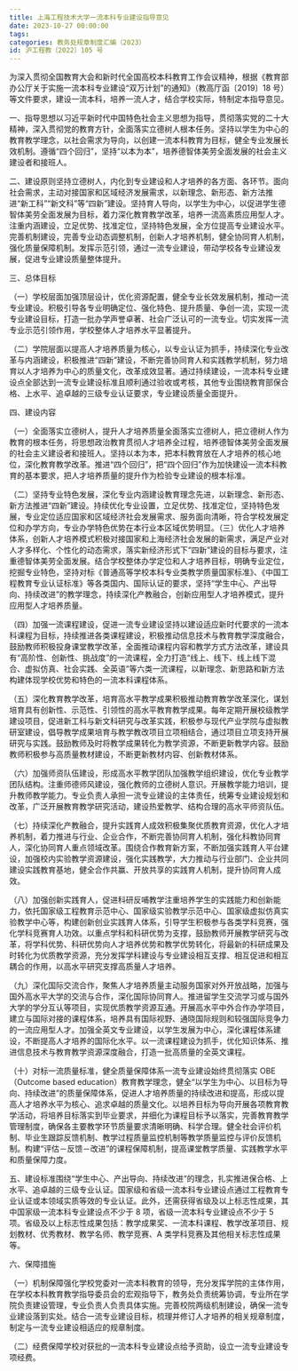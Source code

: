 ```yaml
---
title: 上海工程技术大学一流本科专业建设指导意见
date: 2023-10-27 00:00:00
tags: 
categories: 教务处规章制度汇编（2023）
id: 沪工程教〔2022〕105 号
---
```


为深入贯彻全国教育大会和新时代全国高校本科教育工作会议精神，根据《教育部办公厅关于实施一流本科专业建设“双万计划”的通知》（教高厅函〔2019〕18 号）等文件要求，建设一流本科，培养一流人才，结合学校实际，特制定本指导意见。

一、指导思想以习近平新时代中国特色社会主义思想为指导，贯彻落实党的二十大精神，深入贯彻党的教育方针，全面落实立德树人根本任务。坚持以学生为中心的教育教学理念，以社会需求为导向，以创建一流本科教育为目标，健全专业发展长效机制。遵循“四个回归”，坚持“以本为本”，培养德智体美劳全面发展的社会主义建设者和接班人。

二、建设原则坚持立德树人，内化到专业建设和人才培养的各方面、各环节。面向社会需求，主动对接国家和区域经济发展需求，以新理念、新形态、新方法推进“新工科”“新文科”等“四新”建设。坚持育人导向，以学生为中心，以促进学生德智体美劳全面发展为目标，着力深化教育教学改革，培养一流高素质应用型人才。注重内涵建设，立足优势、找准定位，坚持特色发展，全方位提高专业建设水平。完善机制建设，完善专业动态调整机制，创新人才培养机制，健全协同育人机制，强化质量保障机制。发挥示范引领，通过一流专业建设，带动学校各专业建设发展，促进专业建设质量整体提升。

三、总体目标

（一）学校层面加强顶层设计，优化资源配置，健全专业长效发展机制，推动一流专业建设。积极引导各专业明确定位、强化特色、提升质量、争创一流，实现一流专业建设目标，打造一批办学声誉卓著、社会广泛认可的一流专业。切实发挥一流专业示范引领作用，学校整体人才培养水平显著提升。

（二）学院层面以提高人才培养质量为核心，以专业认证为抓手，持续深化专业改革与内涵建设，积极推进“四新”建设，不断完善协同育人和实践教学机制，努力培育以人才培养为中心的质量文化，改革成效显著。通过持续建设，一流本科专业建设点全部达到一流专业建设标准且顺利通过验收或考核，其他专业围绕教育部保合格、上水平、追卓越的三级专业认证要求，专业建设质量全面提升。

四、建设内容

（一）全面落实立德树人，提升人才培养质量全面落实立德树人，把立德树人作为教育的根本任务，将思想政治教育贯彻人才培养全过程，培养德智体美劳全面发展的社会主义建设者和接班人。坚持以本为本，把本科教育放在人才培养的核心地位，深化教育教学改革。推进“四个回归”，把“四个回归”作为加快建设一流本科教育的基本要求，把人才培养质量的提升作为检验专业建设的根本标准。

（二）坚持专业特色发展，深化专业内涵建设教育理念先进，以新理念、新形态、新方法推进“四新”建设。持续优化专业设置，立足优势、找准定位，坚持特色发展，专业定位适应国家和区域经济社会发展需求、服务面向清晰，符合学校发展定位和办学方向，专业办学特色优势在本行业本区域优势明显。（三）优化人才培养体系，创新人才培养模式积极对接国家和上海经济社会发展的新需求，满足产业对人才多样化、个性化的动态需求，落实新经济形式下“四新”建设的目标与要求，注重德智体美劳全面发展。结合学校整体办学定位和人才培养目标，明确专业定位，挖掘专业特色，坚持对标《普通高等学校本科专业类教学质量国家标准》、《中国工程教育专业认证标准》等各类国内、国际认证的要求，坚持“学生中心、产出导向、持续改进”的教学理念，持续深化产教融合，创新应用型人才培养模式，提升应用型人才培养质量。

（四）加强一流课程建设，促进一流专业建设坚持以建设适应新时代要求的一流本科课程为目标，持续推进各类课程建设，积极推动信息技术与教育教学深度融合，鼓励教师积极投身课堂教学改革，全面推动课程内容和教学方式方法改革，建设具有“高阶性、创新性、挑战度”的一流课程，全力打造“线上、线下、线上线下混合、虚拟仿真、社会实践、全英语”等六类一流课程，以新理念、新思路和新方法构建体现学校优势和特色的一流本科课程体系。

（五）深化教育教学改革，培育高水平教学成果积极推动教育教学改革深化，谋划培育具有创新性、示范性、引领性的高水平教育教学成果。每年定期开展校级教学建设项目，促进新工科与新文科研究与改革实践，积极参与现代产业学院与虚拟教研室建设，倡导教学成果培育与教学教改项目立项相结合，通过项目立项支持开展研究与实践。鼓励教师及时将教学成果转化为教学资源，不断更新教学内容。鼓励教师积极参与高质量教材建设，不断更新教材内容、创新教材体系。

（六）加强师资队伍建设，形成高水平教学团队加强教学组织建设，优化专业教学团队结构。注重师德师风建设，强化教师的立德树人意识。开展教学能力培训，提升教师教学能力。专业负责人承担一流专业建设的主体责任，统筹专业建设规划和改革，广泛开展教育教学研究活动，建设热爱教学、结构合理的高水平师资队伍。

（七）持续深化产教融合，提升实践育人成效积极集聚优质教育资源，优化人才培养机制，着力推进与行业、企业合作，不断完善协同育人机制，强化科教协同育人，深化协同育人重点领域改革。围绕合作教育新方案，不断加强实践育人平台建设，加强校内实验教学资源建设，强化实践教学，大力推动与行业部门、企业共同建设实践教育基地，健全合作共赢、开放共享的实践育人机制，提升协同育人成效。

（八）加强创新实践育人，促进科研反哺教学注重培养学生的实践能力和创新能力，依托国家级工程教育示范中心、国家级实验教学示范中心、国家级虚拟仿真实验教学中心等，构建创新创业实践育人体系，引导学生积极参与各类学科竞赛，强化学科竞赛育人功效。以重点学科和科研优势为支撑，鼓励教师开展教学研究与改革，将学科优势、科研优势向人才培养优势和教学优势转化，将最新的科研成果及时转化为优质教学资源，充分发挥学科建设与专业建设相互支撑、相互促进和相互耦合的作用，以高水平研究支撑高质量人才培养。

（九）深化国际交流合作，聚焦人才培养质量主动服务国家对外开放战略，加强与国外高水平大学的交流与合作，深化国际协同育人。推进留学生交流学习或与国外大学的学分互认等项目，实现优质教学资源互通。开展高水平中外合作办学项目，建立与国际对接的课程体系，培养具有国际视野、通晓国际规则和较强国际竞争力的一流应用型人才。加强全英文专业建设，以学生发展为中心，深化课程体系建设，不断提高人才培养的国际化水平。以一流课程建设为抓手，优化知识体系、推进信息技术与教育教学资源深度融合，打造一批高质量的全英文课程。

（十）对标一流质量标准，健全质量保障体系一流专业建设始终贯彻落实 OBE（Outcome based education）教育教学理念，健全“以学生为中心、以目标为导向、持续改进”的质量保障体系，促进人才培养质量的持续改进和提高，形成以提高人才培养水平为核心、追求卓越的质量文化。以培养目标为导向开展各项教育教学活动，将培养目标落实到毕业要求，并细化为课程目标予以落实，完善教育教学管理制度，确保各主要教学环节质量要求清晰明确、科学合理。健全社会评价机制、毕业生跟踪反馈机制、教学过程质量监控机制等教学质量监控与评价反馈机制。构建“评估－反馈－改进”的课程保障机制，提高课堂教学质量、实践教学水平和质量保障力度。

五、建设标准围绕“学生中心、产出导向、持续改进”的理念，扎实推进保合格、上水平、追卓越的三级专业认证。国家级和省级一流本科专业建设点通过工程教育专业认证或本领域实质等效的专业认证。此外，还需获得省级及以上标志性成果，其中国家级一流本科专业建设点不少于 8 项，省级一流本科专业建设点不少于 5 项。省级及以上标志性成果包括：教学成果奖、一流本科课程、教学改革项目、规划教材、优秀教材、教学名师、教学竞赛、A 类学科竞赛及其他相关标志性成果等。

六、保障措施

（一）机制保障强化学校党委对一流本科教育的领导，充分发挥学院的主体作用，在学校本科教育教学指导委员会的宏观指导下，教务处负责统筹协调，专业所在学院负责建设管理，专业负责人负责具体实施。完善校院两级机制建设，确保一流专业建设落到实处。结合一流专业建设目标，梳理并修订人才培养的相关规章制度，制定与一流专业建设相适应的规章制度。

（二）经费保障学校对获批的一流本科专业建设点给予资助，设立一流专业建设专项经费。

